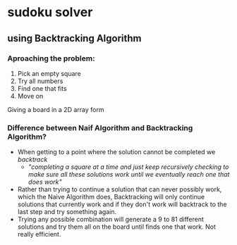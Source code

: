 # sudoku solver 
## using Backtracking Algorithm

### Aproaching the problem:
1. Pick an empty square
2. Try all numbers
3. Find one that fits
4. Move on

Giving a board in a 2D array form


### Difference between **Naif** Algorithm and **Backtracking** Algorithm?
  - When getting to a point where the solution cannot be completed we _backtrack_
    - _"completing a square at a time and just keep recursively checking to make sure all these solutions work until we eventually reach one that does work"_
  - Rather than trying to continue a solution that can never possibly work, which the Naive Algorithm does, Backtracking will only continue solutions that currently work and if they don't work will backtrack to the last step and try something again.
  - Trying any possible combination will generate a 9 to 81 different solutions and try them all on the board until finds one that work. Not really efficient.